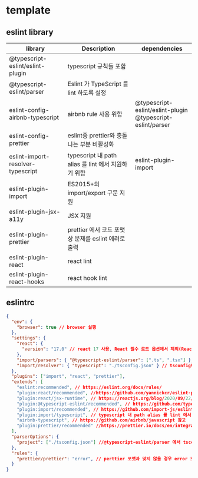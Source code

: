 # template



## eslint library

| library                           | Description                                          | dependencies                                                 |
| --------------------------------- | ---------------------------------------------------- | ------------------------------------------------------------ |
| @typescript-eslint/eslint-plugin  | typescript 규칙들 포함                               |                                                              |
| @typescript-eslint/parser         | Eslint 가 TypeScript 를 lint 하도록 설정             |                                                              |
| eslint-config-airbnb-typescript   | airbnb rule 사용 위함                                | @typescript-eslint/eslint-plugin<br/>@typescript-eslint/parser |
| eslint-config-prettier            | eslint중 prettier와 충돌나는 부분 비활성화           |                                                              |
| eslint-import-resolver-typescript | typescript 내 path alias 를 lint 에서 지원하기 위함  | eslint-plugin-import                                         |
| eslint-plugin-import              | ES2015+의 import/export 구문 지원                    |                                                              |
| eslint-plugin-jsx-a11y            | JSX 지원                                             |                                                              |
| eslint-plugin-prettier            | prettier 에서 코드 포맷 상 문제를 eslint 에러로 출력 |                                                              |
| eslint-plugin-react               | react lint                                           |                                                              |
| eslint-plugin-react-hooks         | react hook lint                                      |                                                              |



## eslintrc

```json
{
  "env": {
    "browser": true // browser 실행
  },
  "settings": {
    "react": {
      "version": "17.0" // react 17 사용, React 필수 로드 옵션에서 제외(React 17+) https://github.com/yannickcr/eslint-plugin-react/blob/HEAD/docs/rules/jsx-uses-react.md
    },
    "import/parsers": { "@typescript-eslint/parser": [".ts", ".tsx"] }, //ts,tsx 는 @typescript-eslint/parser 으로 파싱하기 위함
    "import/resolver": { "typescript": "./tsconfig.json" } // tsconfig내 path alias 지원
  },
  "plugins": ["import", "react", "prettier"],
  "extends": [
    "eslint:recommended", // https://eslint.org/docs/rules/
    "plugin:react/recommended", //https://github.com/yannickcr/eslint-plugin-react#list-of-supported-rules
    "plugin:react/jsx-runtime", // https://reactjs.org/blog/2020/09/22/introducing-the-new-jsx-transform.html#removing-unused-react-imports
    "plugin:@typescript-eslint/recommended", // https://github.com/typescript-eslint/typescript-eslint/tree/3cf8e10b6928cc8b4ab1dcd63a84892549d63941/packages/eslint-plugin
    "plugin:import/recommended", // https://github.com/import-js/eslint-plugin-import#rules
    "plugin:import/typescript", // typescript 내 path alias 를 lint 에서 지원
    "airbnb-typescript", // https://github.com/airbnb/javascript 참고
    "plugin:prettier/recommended" //https://prettier.io/docs/en/integrating-with-linters.html
  ],
  "parserOptions": {
    "project": ["./tsconfig.json"] //@typescript-eslint/parser 에서 tsconfig에 규칙 로드
  },
  "rules": {
    "prettier/prettier": "error", // perttier 포맷과 맞지 않을 경우 error 노출
  }
}

```

